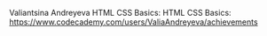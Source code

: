 Valiantsina Andreyeva
HTML CSS Basics: HTML CSS Basics: https://www.codecademy.com/users/ValiaAndreyeva/achievements
